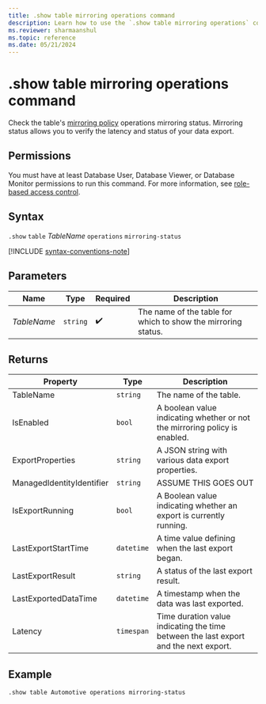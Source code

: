 ```yaml
---
title: .show table mirroring operations command
description: Learn how to use the `.show table mirroring operations` command to check the mirroring policy operations.
ms.reviewer: sharmaanshul
ms.topic: reference
ms.date: 05/21/2024
---
```

# .show table mirroring operations command

Check the table's [mirroring policy](mirroring-policy.md) operations mirroring status. Mirroring status allows you to verify the latency and status of your data export.

## Permissions

You must have at least Database User, Database Viewer, or Database Monitor permissions to run this command. For more information, see [role-based access control](access-control/role-based-access-control.md).

## Syntax

`.show` `table` *TableName* `operations` `mirroring-status`

[!INCLUDE [syntax-conventions-note](../../includes/syntax-conventions-note.md)]

## Parameters

|Name|Type|Required|Description|
|--|--|--|--|
|*TableName*| `string` | :heavy_check_mark:|The name of the table for which to show the mirroring status.|

## Returns

| Property | Type | Description |
|-----|-----|-----|
|TableName | `string` | The name of the table. |
|IsEnabled | `bool` | A boolean value indicating whether or not the mirroring policy is enabled. |
|ExportProperties |	`string` | A JSON string with various data export properties. |
|ManagedIdentityIdentifier|`string` |ASSUME THIS GOES OUT |
|IsExportRunning |`bool` | A Boolean value indicating whether an export is currently running. |
|LastExportStartTime | `datetime`| A time value defining when the last export began. |
|LastExportResult | `string` | A status of the last export result. |
|LastExportedDataTime |`datetime`| A timestamp when the data was last exported. |
|Latency | `timespan`| Time duration value indicating the time between the last export and the next export. |

## Example

```kusto
.show table Automotive operations mirroring-status 
```

<!--*Output*
|IsEnabled | ExportProperties | ManagedIdentityIdentifier | IsExportRunning | LastExportStartTime | LastExportResult | LastExportedDataTime| Latency |

 true	{
  "Distributed": true,
  "SizeLimit": 268435456,
  "MirroringMaxLatencyMinutes": 180,
  "Distribution": "per_node",
  "UseNativeParquetWriter": true,
  "WriteNativeParquetV2": true,
  "ParquetDatetimePrecision": 0,
  "isDisabled": false,
  "ReportDeltaLogResults": false
}		false	0001-01-01T00:00:00Z	Completed	2024-05-02T13:02:28.9587272Z	00:00:00 **/
-->
